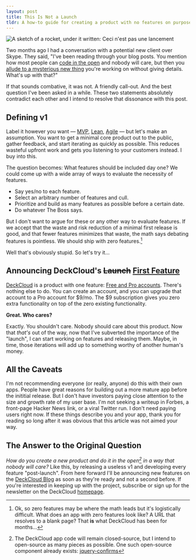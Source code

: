 ```yaml
---
layout: post
title: This Is Not a Launch
tldr: A how-to guide for creating a product with no features on purpose.
---
```


![A sketch of a rocket, under it written: Ceci n'est pas une lancement](https://s3.amazonaws.com/imakewebthings-blog/launch.jpg)

Two months ago I had a conversation with a potential new client over Skype. They said, "I've been reading through your blog posts. You mention how most people can [code in the open](/blog/deck-js-post-mortem-quick-hits/) and nobody will care, but then you [allude to a mysterious new thing](/blog/more-upfront-less-available/) you're working on without giving details. What's up with that?"

If that sounds combative, it was not. A friendly call-out. And the best question I've been asked in a while. These two statements absolutely contradict each other and I intend to resolve that dissonance with this post.

## Defining v1

Label it however you want &mdash; [MVP](http://en.wikipedia.org/wiki/Minimum_viable_product), [Lean](http://en.wikipedia.org/wiki/Lean_software_development), [Agile](http://en.wikipedia.org/wiki/Agile_software_development) &mdash; but let's make an assumption. You want to get a minimal core product out to the public, gather feedback, and start iterating as quickly as possible. This reduces wasteful upfront work and gets you listening to your customers instead. I buy into this.

The question becomes: What features should be included day one? We could come up with a wide array of ways to evaluate the necessity of features.

- Say yes/no to each feature.
- Select an arbitrary number of features and cull.
- Prioritize and build as many features as possible before a certain date.
- Do whatever The Boss says.

But I don't want to argue for these or any other way to evaluate features. If we accept that the waste and risk reduction of a minimal first release is good, and that fewer features minimizes that waste, the math says debating features is pointless. We should ship with zero features.[^1]

Well that's obviously stupid. So let's try it&hellip;

## Announcing DeckCloud's <del>Launch</del> <ins>First Feature</ins>

[DeckCloud](https://deckcloud.com) is a product with one feature: [Free and Pro accounts](http://blog.deckcloud.com/free-and-pro-accounts/). There's nothing else to do. You can create an account, and you can upgrade that account to a Pro account for $9/mo. The $9 subscription gives you zero extra functionality on top of the zero existing functionality.

**Great. Who cares?**

Exactly. You shouldn't care. Nobody should care about this product. Now that *that's* out of the way, now that I've subverted the importance of the "launch", I can start working on features and releasing them. Maybe, in time, those iterations will add up to something worthy of another human's money.

## All the Caveats

I'm not recommending everyone (or really, anyone) do this with their own apps. People have great reasons for building out a more mature app before the inititial release. But I don't have investors paying close attention to the size and growth rate of my user base. I'm not seeking a writeup in Forbes, a front-page Hacker News link, or a viral Twitter run. I don't need paying users right now. If these things describe you and your app, thank you for reading so long after it was obvious that this article was not aimed your way.

## The Answer to the Original Question

*How do you create a new product and do it in the open[^2] in a way that nobody will care?* Like this, by releasing a useless v1 and developing every feature "post-launch". From here forward I'll be announcing new features on the [DeckCloud Blog](http://blog.deckcloud.com) as soon as they're ready and not a second before. If you're interested in keeping up with the project, subscribe or sign up for the newsletter on the DeckCloud [homepage](https://deckcloud.com).

[^1]: Ok, so zero features may be where the math leads but it's logistically difficult. What does an app with zero features look like? A URL that resolves to a blank page? That **is** what DeckCloud has been for months&hellip;

[^2]: The DeckCloud app code will remain closed-source, but I intend to open-source as many pieces as possible. One such open-source component already exists: [jquery-confirms](http://imakewebthings.com/jquery-confirms)